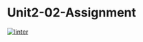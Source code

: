 # Unit2-02-Assignment
 [![linter](https://github.com/<jayden-cellucci>/<Unit2-02-Assignment>/workflows/linter/badge.svg)](https://github.com/marketplace/actions/super-linter)
